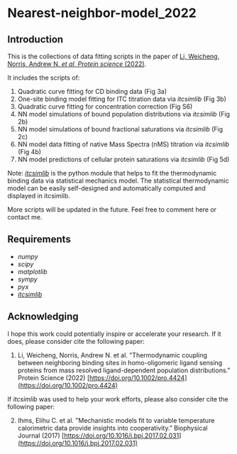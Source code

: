 # Nearest-neighbor-model_2022

## Introduction

This is the collections of data fitting scripts in the paper of [Li, Weicheng, Norris, Andrew N, *et al*, *Protein science* (2022)](https://onlinelibrary.wiley.com/doi/full/10.1002/pro.4424). 

It includes the scripts of:

1. Quadratic curve fitting for CD binding data (Fig 3a)
2. One-site binding model fitting for ITC titration data via *itcsimlib* (Fig 3b)
3. Quadratic curve fitting for concentration correction (Fig S6)
4. NN model simulations of bound population distributions via *itcsimlib* (Fig 2b)
5. NN model simulations of bound fractional saturations via *itcsimlib* (Fig 2c)
6. NN model data fitting of native Mass Spectra (nMS) titration via *itcsimlib* (Fig 4b)
7. NN model predictions of cellular protein saturations via *itcsimlib* (Fig 5d)

Note: *[itcsimlib](https://github.com/elihuihms/itcsimlib)* is the python module that helps to fit the thermodynamic binding data via statistical mechanics model. The statistical thermodynamic model can be easily self-designed and automatically computed and displayed in itcsimlib.


More scripts will be updated in the future. Feel free to comment here or contact me.


## Requirements

* *numpy*
* *scipy*
* *matplotlib*
* *sympy*
* *pyx*
* *[itcsimlib](https://github.com/elihuihms/itcsimlib)*


## Acknowledging

I hope this work could potentially inspire or accelerate your research. If it does, please consider cite the following paper:

1. Li, Weicheng, Norris, Andrew N. et al. "Thermodynamic coupling between neighboring binding sites in homo-oligomeric ligand sensing proteins from mass resolved ligand-dependent population distributions." Protein Science (2022) [https://doi.org/10.1002/pro.4424](https://doi.org/10.1002/pro.4424)

If *itcsimlib* was used to help your work efforts, please also consider cite the following paper:

2. Ihms, Elihu C. et al. "Mechanistic models fit to variable temperature calorimetric data provide insights into cooperativity.” Biophysical Journal (2017) [https://doi.org/10.1016/j.bpj.2017.02.031](https://doi.org/10.1016/j.bpj.2017.02.031)



